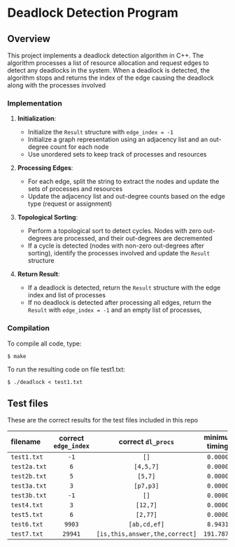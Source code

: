 # Deadlock Detection Program

## Overview

This project implements a deadlock detection algorithm in C++. The algorithm processes a list of resource allocation and request edges to detect any deadlocks in the system. When a deadlock is detected, the algorithm stops and returns the index of the edge causing the deadlock along with the processes involved

### Implementation

1. **Initialization**:
   - Initialize the `Result` structure with `edge_index = -1`
   - Initialize a graph representation using an adjacency list and an out-degree count for each node
   - Use unordered sets to keep track of processes and resources

2. **Processing Edges**:
   - For each edge, split the string to extract the nodes and update the sets of processes and resources
   - Update the adjacency list and out-degree counts based on the edge type (request or assignment)

3. **Topological Sorting**:
   - Perform a topological sort to detect cycles. Nodes with zero out-degrees are processed, and their out-degrees are decremented
   - If a cycle is detected (nodes with non-zero out-degrees after sorting), identify the processes involved and update the `Result` structure

4. **Return Result**:
   - If a deadlock is detected, return the `Result` structure with the edge index and list of processes
   - If no deadlock is detected after processing all edges, return the `Result` with `edge_index = -1` and an empty list of processes,

### Compilation

To compile all code, type:
```
$ make
```

To run the resulting code on file test1.txt:
```
$ ./deadlock < test1.txt
```


## Test files

These are the correct results for the test files included in this repo

| filename   | correct `edge_index` | correct `dl_procs` | minimum timings     | good timings     |
| :---------- | :-------------: | :-----------: | :-----------------: | :--------------: |
| `test1.txt` | `-1`            | `[]`          | `0.0000s`           | `0.0000s`        |
| `test2a.txt`| `6`             | `[4,5,7]`     | `0.0000s`           | `0.0000s`        |
| `test2b.txt`| `5`             | `[5,7]`       | `0.0000s`           | `0.0000s`        |
| `test3a.txt`| `3`             | `[p7,p3]`     | `0.0000s`           | `0.0000s`        |
| `test3b.txt`| `-1`            | `[]`          | `0.0000s`           | `0.0000s`        |
| `test4.txt` | `3`             | `[12,7]`      | `0.0000s`           | `0.0000s`        |
| `test5.txt` | `6`             | `[2,77]`      | `0.0000s`           | `0.0000s`        |
| `test6.txt` | `9903`          | `[ab,cd,ef]`  |`8.9431s`            | `0.8771s`        |
| `test7.txt` | `29941`         | `[is,this,answer,the,correct]`  |`191.7872s`    | `8.0726s`        |



